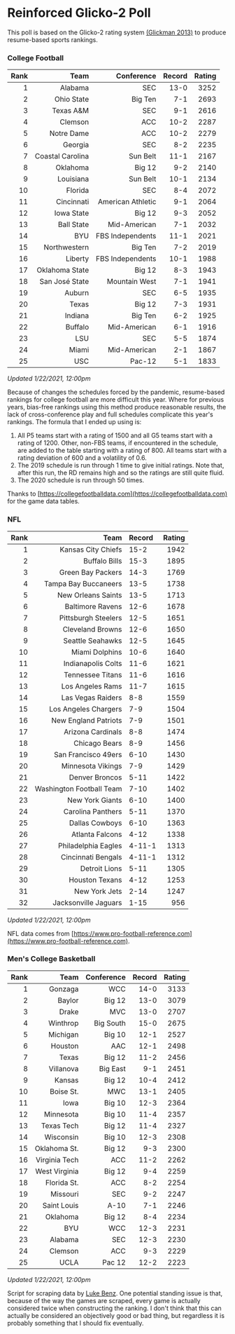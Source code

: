# Reinforced Glicko-2 Poll

This poll is based on the Glicko-2 rating system [\(Glickman 2013\)](http://glicko.net/glicko/glicko2.pdf) to produce resume-based sports rankings.

### College Football
| Rank  | Team                 | Conference           | Record   | Rating |
| ---:  | ---:                 | ---:                 | ---:     | ---:   |
| 1     | Alabama              | SEC                  | 13-0     | 3252   |
| 2     | Ohio State           | Big Ten              | 7-1      | 2693   |
| 3     | Texas A&M            | SEC                  | 9-1      | 2616   |
| 4     | Clemson              | ACC                  | 10-2     | 2287   |
| 5     | Notre Dame           | ACC			      | 10-2     | 2279   |
| 6     | Georgia              | SEC                  | 8-2      | 2235   |
| 7     | Coastal Carolina     | Sun Belt             | 11-1     | 2167   |
| 8     | Oklahoma             | Big 12               | 9-2      | 2140   |
| 9     | Louisiana            | Sun Belt             | 10-1     | 2134   |
| 10    | Florida              | SEC                  | 8-4      | 2072   |
| 11    | Cincinnati           | American Athletic    | 9-1      | 2064   |
| 12    | Iowa State           | Big 12               | 9-3      | 2052   |
| 13    | Ball State           | Mid-American         | 7-1      | 2032   |
| 14    | BYU                  | FBS Independents     | 11-1     | 2021   |
| 15    | Northwestern         | Big Ten              | 7-2      | 2019   |
| 16    | Liberty              | FBS Independents     | 10-1     | 1988   |
| 17    | Oklahoma State       | Big 12               | 8-3      | 1943   |
| 18    | San José State       | Mountain West        | 7-1      | 1941   |
| 19    | Auburn               | SEC                  | 6-5      | 1935   |
| 20    | Texas                | Big 12               | 7-3      | 1931   |
| 21    | Indiana              | Big Ten              | 6-2      | 1925   |
| 22    | Buffalo              | Mid-American         | 6-1      | 1916   |
| 23    | LSU                  | SEC                  | 5-5      | 1874   |
| 24    | Miami		           | Mid-American         | 2-1      | 1867   |
| 25    | USC                  | Pac-12               | 5-1      | 1833   |
_Updated 1/22/2021, 12:00pm_

Because of changes the schedules forced by the pandemic, resume-based rankings for college football are more difficult this year. Where for previous years, bias-free rankings using this method produce reasonable results, the lack of cross-conference play and full schedules complicate this year's rankings. The formula that I ended up using is:

1. All P5 teams start with a rating of 1500 and all G5 teams start with a rating of 1200. Other, non-FBS teams, if encountered in the schedule, are added to the table starting with a rating of 800. All teams start with a rating deviation of 600 and a volatility of 0.6.
2. The 2019 schedule is run through 1 time to give initial ratings. Note that, after this run, the RD remains high and so the ratings are still quite fluid.
3. The 2020 schedule is run through 50 times.

Thanks to [https://collegefootballdata.com](https://collegefootballdata.com) for the game data tables.

### NFL
| Rank  | Team                       | Record   | Rating |
| ---:  | ---:                       | :---     | ---:   |
| 1     | Kansas City Chiefs         | 15-2     | 1942   |
| 2     | Buffalo Bills              | 15-3     | 1895   |
| 3     | Green Bay Packers          | 14-3     | 1769   |
| 4     | Tampa Bay Buccaneers       | 13-5     | 1738   |
| 5     | New Orleans Saints         | 13-5     | 1713   |
| 6     | Baltimore Ravens           | 12-6     | 1678   |
| 7     | Pittsburgh Steelers        | 12-5     | 1651   |
| 8     | Cleveland Browns           | 12-6     | 1650   |
| 9     | Seattle Seahawks           | 12-5     | 1645   |
| 10    | Miami Dolphins             | 10-6     | 1640   |
| 11    | Indianapolis Colts         | 11-6     | 1621   |
| 12    | Tennessee Titans           | 11-6     | 1616   |
| 13    | Los Angeles Rams           | 11-7     | 1615   |
| 14    | Las Vegas Raiders          | 8-8      | 1559   |
| 15    | Los Angeles Chargers       | 7-9      | 1504   |
| 16    | New England Patriots       | 7-9      | 1501   |
| 17    | Arizona Cardinals          | 8-8      | 1474   |
| 18    | Chicago Bears              | 8-9      | 1456   |
| 19    | San Francisco 49ers        | 6-10     | 1430   |
| 20    | Minnesota Vikings          | 7-9      | 1429   |
| 21    | Denver Broncos             | 5-11     | 1422   |
| 22    | Washington Football Team   | 7-10     | 1402   |
| 23    | New York Giants            | 6-10     | 1400   |
| 24    | Carolina Panthers          | 5-11     | 1370   |
| 25    | Dallas Cowboys             | 6-10     | 1363   |
| 26    | Atlanta Falcons            | 4-12     | 1338   |
| 27    | Philadelphia Eagles        | 4-11-1   | 1313   |
| 28    | Cincinnati Bengals         | 4-11-1   | 1312   |
| 29    | Detroit Lions              | 5-11     | 1305   |
| 30    | Houston Texans             | 4-12     | 1253   |
| 31    | New York Jets              | 2-14     | 1247   |
| 32    | Jacksonville Jaguars       | 1-15     | 956    |
_Updated 1/22/2021, 12:00pm_

NFL data comes from [https://www.pro-football-reference.com](https://www.pro-football-reference.com).

### Men's College Basketball
| Rank  | Team                 | Conference | Record   | Rating |
| ---:  | ---:                 | ---:       | ---:     | ---:   |
| 1     | Gonzaga              | WCC        | 14-0     | 3133   |
| 2     | Baylor               | Big 12     | 13-0     | 3079   |
| 3     | Drake                | MVC        | 13-0     | 2707   |
| 4     | Winthrop             | Big South  | 15-0     | 2675   |
| 5     | Michigan             | Big 10     | 12-1     | 2527   |
| 6     | Houston              | AAC        | 12-1     | 2498   |
| 7     | Texas                | Big 12     | 11-2     | 2456   |
| 8     | Villanova            | Big East   | 9-1      | 2451   |
| 9     | Kansas               | Big 12     | 10-4     | 2412   |
| 10    | Boise St.            | MWC        | 13-1     | 2405   |
| 11    | Iowa                 | Big 10     | 12-3     | 2364   |
| 12    | Minnesota            | Big 10     | 11-4     | 2357   |
| 13    | Texas Tech           | Big 12     | 11-4     | 2327   |
| 14    | Wisconsin            | Big 10     | 12-3     | 2308   |
| 15    | Oklahoma St.         | Big 12     | 9-3      | 2300   |
| 16    | Virginia Tech        | ACC        | 11-2     | 2262   |
| 17    | West Virginia        | Big 12     | 9-4      | 2259   |
| 18    | Florida St.          | ACC        | 8-2      | 2254   |
| 19    | Missouri             | SEC        | 9-2      | 2247   |
| 20    | Saint Louis          | A-10       | 7-1      | 2246   |
| 21    | Oklahoma             | Big 12     | 8-4      | 2234   |
| 22    | BYU                  | WCC        | 12-3     | 2231   |
| 23    | Alabama              | SEC        | 12-3     | 2230   |
| 24    | Clemson              | ACC        | 9-3      | 2229   |
| 25    | UCLA                 | Pac 12     | 12-2     | 2223   |
_Updated 1/22/2021, 12:00pm_

Script for scraping data by [Luke Benz](https://github.com/lbenz730/NCAA_Hoops).
One potential standing issue is that, because of the way the games are scraped, every game is actually considered twice when constructing the ranking. I don't think that this can actually be considered an objectively good or bad thing, but regardless it is probably something that I should fix eventually.
